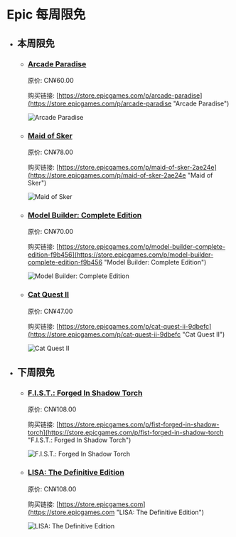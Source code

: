 # Epic 每周限免

- ## 本周限免


  - ### [Arcade Paradise](https://store.epicgames.com/p/arcade-paradise "Arcade Paradise")

    原价: CN¥60.00

    购买链接: [https://store.epicgames.com/p/arcade-paradise](https://store.epicgames.com/p/arcade-paradise "Arcade Paradise")

    ![Arcade Paradise](https://cdn1.epicgames.com/offer/89b9c510e8d74b9da34c447915b1ffb1/EGS_ArcadeParadise_NosebleedInteractive_S1_2560x1440-5a8ca84efde851f3ca2b0d30b393543e)


  - ### [Maid of Sker](https://store.epicgames.com/p/maid-of-sker-2ae24e "Maid of Sker")

    原价: CN¥78.00

    购买链接: [https://store.epicgames.com/p/maid-of-sker-2ae24e](https://store.epicgames.com/p/maid-of-sker-2ae24e "Maid of Sker")

    ![Maid of Sker](https://cdn1.epicgames.com/spt-assets/964693002c1b447c949b155c71727c45/maid-of-sker-1ig0g.jpg)


  - ### [Model Builder: Complete Edition](https://store.epicgames.com/p/model-builder-complete-edition-f9b456 "Model Builder: Complete Edition")

    原价: CN¥70.00

    购买链接: [https://store.epicgames.com/p/model-builder-complete-edition-f9b456](https://store.epicgames.com/p/model-builder-complete-edition-f9b456 "Model Builder: Complete Edition")

    ![Model Builder: Complete Edition](https://cdn1.epicgames.com/spt-assets/7472ec268e344e77a85e95976c0ffc6d/model-builder-1vfgr.png)


  - ### [Cat Quest II](https://store.epicgames.com/p/cat-quest-ii-9dbefc "Cat Quest II")

    原价: CN¥47.00

    购买链接: [https://store.epicgames.com/p/cat-quest-ii-9dbefc](https://store.epicgames.com/p/cat-quest-ii-9dbefc "Cat Quest II")

    ![Cat Quest II](https://cdn1.epicgames.com/spt-assets/fe812f94c42e44e986691a84c796952d/cat-quest-ii-cj318.jpg)


- ## 下周限免


  - ### [F.I.S.T.: Forged In Shadow Torch](https://store.epicgames.com/p/fist-forged-in-shadow-torch "F.I.S.T.: Forged In Shadow Torch")

    原价: CN¥108.00

    购买链接: [https://store.epicgames.com/p/fist-forged-in-shadow-torch](https://store.epicgames.com/p/fist-forged-in-shadow-torch "F.I.S.T.: Forged In Shadow Torch")

    ![F.I.S.T.: Forged In Shadow Torch](https://cdn1.epicgames.com/offer/a7e2a2c51b9149c097b771926ed91877/EGS_FISTForgedInShadowTorch_TiGames_S3_2560x1440-d79b811e274bd49318edf3b7c00b82c8)


  - ### [LISA: The Definitive Edition](https://store.epicgames.com "LISA: The Definitive Edition")

    原价: CN¥108.00

    购买链接: [https://store.epicgames.com](https://store.epicgames.com "LISA: The Definitive Edition")

    ![LISA: The Definitive Edition](https://cdn1.epicgames.com/offer/ca3a9d16d131478c97fd56c138a6511a/EGS_LISATheDefinitiveEdition_DingalingProductions_Bundles_S1_2560x1440-55b66eb2046507e58eac435c21331bd5)

